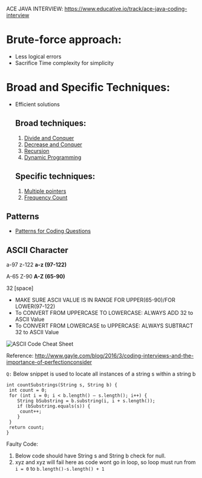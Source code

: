 ACE JAVA INTERVIEW:
https://www.educative.io/track/ace-java-coding-interview

# Brute-force approach: 
* Less logical errors
* Sacrifice Time complexity for simplicity
# Broad and Specific Techniques:
* Efficient solutions

  ## Broad techniques:
  1. [Divide and Conquer](Notes/divide-and-conquer.md)
  2. [Decrease and Conquer](Notes/decrease-and-conquer.md)
  3. [Recursion](Notes/helper-method-recursion.md)
  4. [Dynamic Programming](Notes/dynamic-programming.md)
  ## Specific techniques:
  1. [Multiple pointers](Notes/multiple-pointers.md)
  2. [Frequency Count](Notes/frequency-counting.md)

## Patterns
* [Patterns for Coding Questions](patterns-for-questions/README.md)

## ASCII Character
a-97
z-122
**a-z (97-122)**

A-65
Z-90
**A-Z (65-90)**

32 [space]

* MAKE SURE ASCII VALUE IS IN RANGE FOR UPPER(65-90)/FOR LOWER(97-122)
* To CONVERT FROM UPPERCASE TO LOWERCASE: ALWAYS ADD 32 to ASCII Value
* To CONVERT FROM LOWERCASE to UPPERCASE: ALWAYS SUBTRACT 32 to ASCII Value

![ASCII Code Cheat Sheet](https://catonmat.net/ftp/ascii-cheat-sheet.png)


Reference: http://www.gayle.com/blog/2016/3/coding-interviews-and-the-importance-of-perfectionconsider 

```Q:``` Below snippet is used to locate all instances of a string s within a string b

```
int countSubstrings(String s, String b) {
 int count = 0;
 for (int i = 0; i < b.length() — s.length(); i++) {
    String bSubstring = b.substring(i, i + s.length());
    if (bSubstring.equals(s)) {
     count++;
    }
 }
 return count;
}

```
Faulty Code: <br/>
1. Below code should have String s and String b check for null.
2. xyz and xyz will fail here as code wont go in loop, so loop must run from ```i = 0``` to ```b.length()-s.length() + 1```
